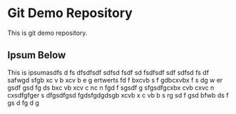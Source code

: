# Git Demo Repository

This is git demo repository.

## Ipsum Below

This is ipsumasdfs  d fs dfsdfsdf sdfsd fsdf sd fsdfsdf sdf sdfsd fs df safwgd sfgb xc v b xcv b  e g ertwerts fd f bxcvb s f gdbcxvbx f  s dg w er gsdf gsd fg ds bxc vb xcv c nc n fgd f sgsdf g sfgsdfgcxbx cvb cxvc n cxsdfgfger  s dfgsdfgsd fgdsfgdgdsgb xcvb x c vb  b  s rg sd f gsd bfwb  ds f gs d fg  d g